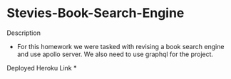 # Stevies-Book-Search-Engine

Description
* For this homework we were tasked with revising a book search engine and use apollo server. We also need to use graphql for the project.

Deployed Heroku Link
 * 
